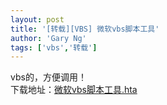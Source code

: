 ```yaml
---
layout: post
title: '[转载][VBS] 微软vbs脚本工具'
author: 'Gary Ng'
tags: ['vbs','转载']
---
```


vbs的，方便调用！  
下载地址：[微软vbs脚本工具.hta](http://dl.dropbox.com/u/43619472/%E6%89%B9%E5%A4%84%E7%90%86/VBs/%E5%BE%AE%E8%BD%AFvbs%E8%84%9A%E6%9C%AC%E5%B7%A5%E5%85%B7%20.hta)
